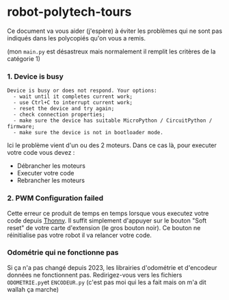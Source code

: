 # robot-polytech-tours

Ce document va vous aider (j'espère) à éviter les problèmes qui ne sont pas indiqués dans les polycopiés  qu'on vous a remis.

(mon `main.py` est désastreux mais normalement il remplit les critères de la catégorie 1)

### 1. Device is busy
```
Device is busy or does not respond. Your options:
  - wait until it completes current work;
  - use Ctrl+C to interrupt current work;
  - reset the device and try again;
  - check connection properties;
  - make sure the device has suitable MicroPython / CircuitPython / firmware;
  - make sure the device is not in bootloader mode.
```

Ici le problème vient d'un ou des 2 moteurs. Dans ce cas là, pour executer votre code vous devez :
  - Débrancher les moteurs
  - Executer votre code
  - Rebrancher les moteurs

### 2. PWM Configuration failed

Cette erreur ce produit de temps en temps lorsque vous executez votre code depuis <a href="https://github.com/thonny/thonny">Thonny</a>. Il suffit simplement d'appuyer sur le bouton "Soft reset" de votre carte d'extension (le gros bouton noir). Ce bouton ne réinitialise pas votre robot il va relancer votre code.


### Odométrie qui ne fonctionne pas

Si ça n'a pas changé depuis 2023, les librairies d'odométrie et d'encodeur données ne fonctionnent pas. Redirigez-vous vers les fichiers `ODOMETRIE.py`et `ENCODEUR.py` (c'est pas moi qui les a fait mais on m'a dit wallah ça marche)
